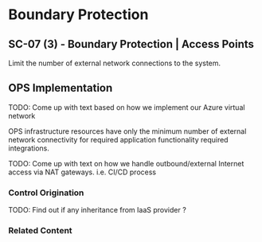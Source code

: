 # Boundary Protection
## SC-07 (3) - Boundary Protection | Access Points

Limit the number of external network connections to the system.

## OPS Implementation

TODO: Come up with text based on how we implement our Azure virtual network

OPS infrastructure resources have only the minimum number of external network connectivity for required application functionality required integrations.

TODO: Come up with text on how we handle outbound/external Internet access via NAT gateways. i.e. CI/CD process

### Control Origination

TODO: Find out if any inheritance from IaaS provider ?

### Related Content
